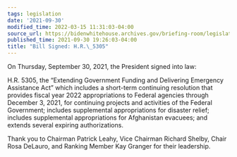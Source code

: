 ```yaml
---
tags: legislation
date: '2021-09-30'
modified_time: 2022-03-15 11:31:03-04:00
source_url: https://bidenwhitehouse.archives.gov/briefing-room/legislation/2021/09/30/bill-signed-h-r-5305/
published_time: 2021-09-30 19:26:03-04:00
title: "Bill Signed: H.R.\_5305"
---
```

 
On Thursday, September 30, 2021, the President signed into law:

H.R. 5305, the “Extending Government Funding and Delivering Emergency
Assistance Act” which includes a short-term continuing resolution that
provides fiscal year 2022 appropriations to Federal agencies through
December 3, 2021, for continuing projects and activities of the Federal
Government; includes supplemental appropriations for disaster relief;
includes supplemental appropriations for Afghanistan evacuees; and
extends several expiring authorizations. 

Thank you to Chairman Patrick Leahy, Vice Chairman Richard Shelby, Chair
Rosa DeLauro, and Ranking Member Kay Granger for their leadership.
